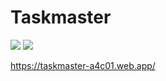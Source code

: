 # Taskmaster

<img src="./src/Images/taskmaster-pic.png"/>

<img src="./src/Images/taskmaster-dash.png"/>

https://taskmaster-a4c01.web.app/
